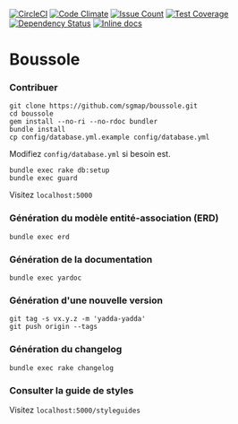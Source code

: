 [![CircleCI](https://circleci.com/gh/sgmap/boussole.svg?style=svg)](https://circleci.com/gh/sgmap/boussole)
[![Code Climate](https://codeclimate.com/github/sgmap/boussole/badges/gpa.svg)](https://codeclimate.com/github/sgmap/boussole)
[![Issue Count](https://codeclimate.com/github/sgmap/boussole/badges/issue_count.svg)](https://codeclimate.com/github/sgmap/boussole)
[![Test Coverage](https://codeclimate.com/github/sgmap/boussole/badges/coverage.svg)](https://codeclimate.com/github/sgmap/boussole/coverage)
[![Dependency Status](https://gemnasium.com/badges/github.com/sgmap/boussole.svg)](https://gemnasium.com/github.com/sgmap/boussole)
[![Inline docs](http://inch-ci.org/github/sgmap/boussole.svg?branch=master)](http://inch-ci.org/github/sgmap/boussole)

# Boussole

### Contribuer

```
git clone https://github.com/sgmap/boussole.git
cd boussole
gem install --no-ri --no-rdoc bundler
bundle install
cp config/database.yml.example config/database.yml
```

Modifiez ```config/database.yml``` si besoin est.

```
bundle exec rake db:setup
bundle exec guard
```

Visitez ```localhost:5000```

### Génération du modèle entité-association (ERD)

```
bundle exec erd
```

### Génération de la documentation

```
bundle exec yardoc
```

### Génération d'une nouvelle version

```
git tag -s vx.y.z -m 'yadda-yadda'
git push origin --tags
```

### Génération du changelog

```
bundle exec rake changelog
```

### Consulter la guide de styles

Visitez ```localhost:5000/styleguides```
